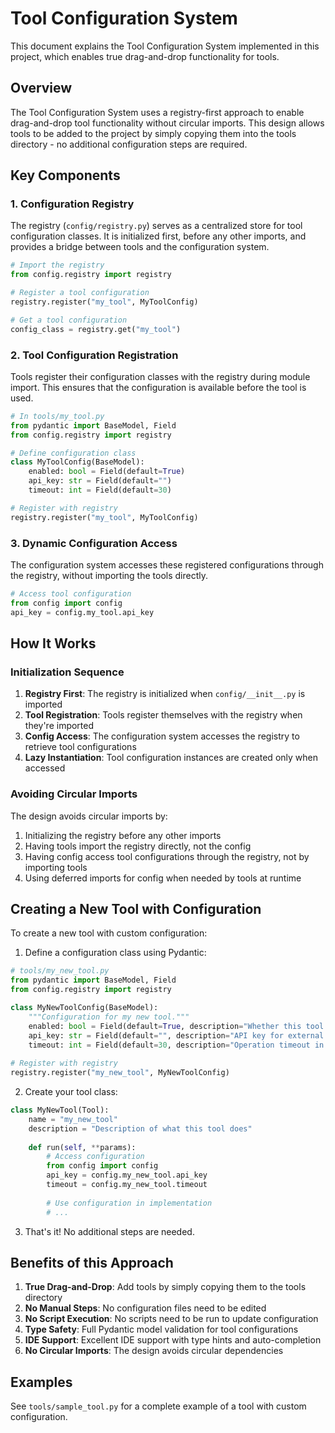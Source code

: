 # Tool Configuration System

This document explains the Tool Configuration System implemented in this project, which enables true drag-and-drop functionality for tools.

## Overview

The Tool Configuration System uses a registry-first approach to enable drag-and-drop tool functionality without circular imports. This design allows tools to be added to the project by simply copying them into the tools directory - no additional configuration steps are required.

## Key Components

### 1. Configuration Registry

The registry (`config/registry.py`) serves as a centralized store for tool configuration classes. It is initialized first, before any other imports, and provides a bridge between tools and the configuration system.

```python
# Import the registry
from config.registry import registry

# Register a tool configuration
registry.register("my_tool", MyToolConfig)

# Get a tool configuration
config_class = registry.get("my_tool")
```

### 2. Tool Configuration Registration

Tools register their configuration classes with the registry during module import. This ensures that the configuration is available before the tool is used.

```python
# In tools/my_tool.py
from pydantic import BaseModel, Field
from config.registry import registry

# Define configuration class
class MyToolConfig(BaseModel):
    enabled: bool = Field(default=True)
    api_key: str = Field(default="")
    timeout: int = Field(default=30)

# Register with registry
registry.register("my_tool", MyToolConfig)
```

### 3. Dynamic Configuration Access

The configuration system accesses these registered configurations through the registry, without importing the tools directly.

```python
# Access tool configuration
from config import config
api_key = config.my_tool.api_key
```

## How It Works

### Initialization Sequence

1. **Registry First**: The registry is initialized when `config/__init__.py` is imported
2. **Tool Registration**: Tools register themselves with the registry when they're imported
3. **Config Access**: The configuration system accesses the registry to retrieve tool configurations
4. **Lazy Instantiation**: Tool configuration instances are created only when accessed

### Avoiding Circular Imports

The design avoids circular imports by:

1. Initializing the registry before any other imports
2. Having tools import the registry directly, not the config
3. Having config access tool configurations through the registry, not by importing tools
4. Using deferred imports for config when needed by tools at runtime

## Creating a New Tool with Configuration

To create a new tool with custom configuration:

1. Define a configuration class using Pydantic:

```python
# tools/my_new_tool.py
from pydantic import BaseModel, Field
from config.registry import registry

class MyNewToolConfig(BaseModel):
    """Configuration for my new tool."""
    enabled: bool = Field(default=True, description="Whether this tool is enabled")
    api_key: str = Field(default="", description="API key for external service")
    timeout: int = Field(default=30, description="Operation timeout in seconds")
    
# Register with registry
registry.register("my_new_tool", MyNewToolConfig)
```

2. Create your tool class:

```python
class MyNewTool(Tool):
    name = "my_new_tool"
    description = "Description of what this tool does"
    
    def run(self, **params):
        # Access configuration
        from config import config
        api_key = config.my_new_tool.api_key
        timeout = config.my_new_tool.timeout
        
        # Use configuration in implementation
        # ...
```

3. That's it! No additional steps are needed.

## Benefits of this Approach

1. **True Drag-and-Drop**: Add tools by simply copying them to the tools directory
2. **No Manual Steps**: No configuration files need to be edited
3. **No Script Execution**: No scripts need to be run to update configuration
4. **Type Safety**: Full Pydantic model validation for tool configurations
5. **IDE Support**: Excellent IDE support with type hints and auto-completion
6. **No Circular Imports**: The design avoids circular dependencies

## Examples

See `tools/sample_tool.py` for a complete example of a tool with custom configuration.